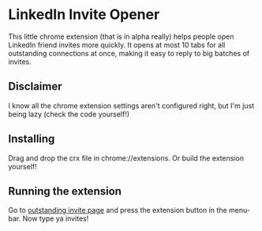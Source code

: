 # LinkedIn Invite Opener

This little chrome extension (that is in alpha really) helps people open LinkedIn friend invites more quickly. It opens at most 10 tabs for all outstanding connections at once, making it easy to reply to big batches of invites. 

## Disclaimer

I know all the chrome extension settings aren't configured right, but I'm just being lazy (check the code yourself!)

## Installing

Drag and drop the crx file in chrome://extensions. Or build the extension yourself!

## Running the extension

Go to [outstanding invite page](https://www.linkedin.com/people/pymk/hub?ref=global-nav&trk=nav_utilities_invites_header) and press the extension button in the menu-bar. Now type ya invites!